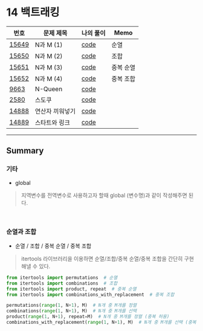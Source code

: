 # 14 백트래킹

|번호|문제 제목|나의 풀이|Memo|
|---|---|---|---|
[15649](https://www.acmicpc.net/problem/15649)|N과 M (1)|[code](01_15649.py)|순열
[15650](https://www.acmicpc.net/problem/15650)|N과 M (2)|[code](02_15650.py)|조합
[15651](https://www.acmicpc.net/problem/15651)|N과 M (3)|[code](03_15651.py)|중복 순열
[15652](https://www.acmicpc.net/problem/15652)|N과 M (4)|[code](04_15652.py)|중복 조합
[9663](https://www.acmicpc.net/problem/9663)|N-Queen|[code](05_9663.py)|
[2580](https://www.acmicpc.net/problem/2580)|스도쿠|[code](06_2580.py)|
[14888](https://www.acmicpc.net/problem/14888)|연산자 끼워넣기|[code](07_14888.py)|
[14889](https://www.acmicpc.net/problem/14889)|스타트와 링크|[code](08_14889.py)|

---

## Summary

### 기타

- global

> 지역변수를 전역변수로 사용하고자 할때 global (변수명)과 같이 작성해주면 된다.

<br>

### 순열과 조합

- 순열 / 조합 / 중복 순열 / 중복 조합

> itertools 라이브러리을 이용하면 순열/조합/중복 순열/중복 조합을 간단히 구현해낼 수 있다.

```python
from itertools import permutations  # 순열
from itertools import combinations  # 조합
from itertools import product, repeat  # 중복 순열
from itertools import combinations_with_replacement  # 중복 조합

permutations(range(1, N+1), M)  # N개 중 M개를 정렬
combinations(range(1, N+1), M)  # N개 중 M개를 선택
product(range(1, N+1), repeat=M)  # N개 중 M개를 정렬 (중복 허용)
combinations_with_replacement(range(1, N+1), M)  # N개 중 M개를 선택 (중복 허용)
```